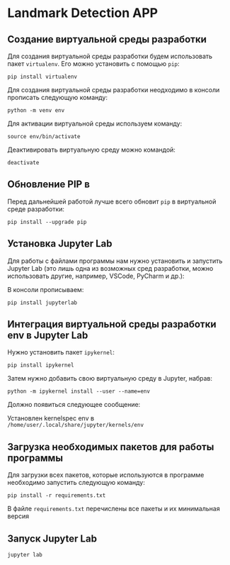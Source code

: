 # Landmark Detection APP

## Создание виртуальной среды разработки 

Для создания виртуальной среды разработки будем использовать пакет `virtualenv`. Его можно установить с помощью `pip`:

`pip install virtualenv`

Для создания виртуальной среды разработки неодходимо в консоли прописать следующую команду:

`python -m venv env`

Для активации виртуальной среды используем команду:

`source env/bin/activate`

Деактивировать виртуальную среду можно командой:

`deactivate`

## Обновление PIP в 

Перед дальнейшей работой лучше всего обновит `pip` в виртуальной среде разработки:

`pip install --upgrade pip`


## Установка Jupyter Lab

Для работы с файлами программы нам нужно установить и запустить Jupyter Lab (это лишь одна из возможных сред разработки, можно использовать другие, например, VSCode, PyCharm и др.):

В консоли прописываем:

`pip install jupyterlab`

## Интеграция виртуальной среды разработки env в Jupyter Lab

Нужно установить пакет `ipykernel`:

`pip install ipykernel`

Затем нужно добавить свою виртуальную среду в Jupyter, набрав:

`python -m ipykernel install --user --name=env`

Должно появиться следующее сообщение:

Установлен kernelspec env в `/home/user/.local/share/jupyter/kernels/env`

## Загрузка необходимых пакетов для работы программы

Для загрузки всех пакетов, которые используются в программе необходимо запустить следующую команду:

`pip install -r requirements.txt`

В файле `requirements.txt` перечислены все пакеты и их минимальная версия

## Запуск Jupyter Lab

`jupyter lab`
